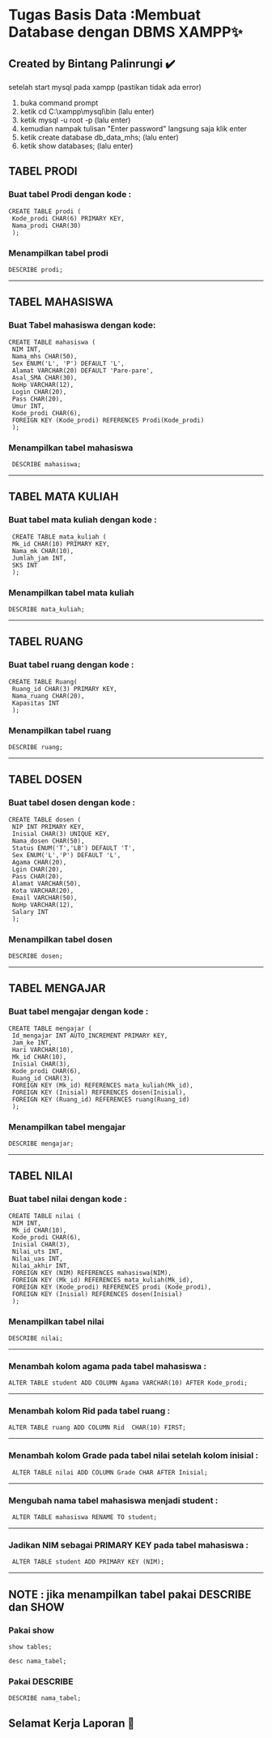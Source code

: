 # Tugas Basis Data  :Membuat Database dengan DBMS XAMPP✨
## Created by Bintang Palinrungi ✔️

setelah start mysql pada xampp (pastikan tidak ada error)
1. buka command prompt
2. ketik    cd C:\xampp\mysql\bin  (lalu enter)
3. ketik    mysql -u root -p       (lalu enter)
4. kemudian nampak tulisan "Enter password" langsung saja klik enter
5. ketik    create database db_data_mhs;  (lalu enter)
6. ketik    show databases;      (lalu enter)

## TABEL PRODI

### Buat tabel Prodi dengan kode :

    CREATE TABLE prodi (
     Kode_prodi CHAR(6) PRIMARY KEY,
     Nama_prodi CHAR(30)
     );
    
   ### Menampilkan tabel prodi

    DESCRIBE prodi;
    
----------------------------------------------------------------------------------------------------------------

## TABEL MAHASISWA

 ### Buat Tabel mahasiswa dengan kode:
    
    CREATE TABLE mahasiswa (
     NIM INT,
     Nama_mhs CHAR(50),
     Sex ENUM('L', 'P') DEFAULT 'L',
     Alamat VARCHAR(20) DEFAULT 'Pare-pare',
     Asal_SMA CHAR(30),
     NoHp VARCHAR(12),
     Login CHAR(20),
     Pass CHAR(20),
     Umur INT,
     Kode_prodi CHAR(6),
     FOREIGN KEY (Kode_prodi) REFERENCES Prodi(Kode_prodi)
     );

 ### Menampilkan tabel mahasiswa

     DESCRIBE mahasiswa;
     
 --------------------------------------------------------------------------------------------------------

## TABEL MATA KULIAH

 ### Buat tabel mata kuliah dengan kode :
 
     CREATE TABLE mata_kuliah (
     Mk_id CHAR(10) PRIMARY KEY,
     Nama_mk CHAR(10),
     Jumlah_jam INT,
     SKS INT
     );

 ### Menampilkan tabel mata kuliah

    DESCRIBE mata_kuliah;
    
---------------------------------------------------------------------------------------------------------

## TABEL RUANG

### Buat tabel ruang dengan kode :
    
    CREATE TABLE Ruang(
     Ruang_id CHAR(3) PRIMARY KEY,
     Nama_ruang CHAR(20),
     Kapasitas INT
     );

 ### Menampilkan tabel ruang

    DESCRIBE ruang;
    
---------------------------------------------------------------------------------------------------------

## TABEL DOSEN

### Buat tabel dosen dengan kode :

    CREATE TABLE dosen (
     NIP INT PRIMARY KEY,
     Inisial CHAR(3) UNIQUE KEY,
     Nama_dosen CHAR(50),
     Status ENUM('T','LB') DEFAULT 'T',
     Sex ENUM('L','P') DEFAULT 'L',
     Agama CHAR(20),
     Lgin CHAR(20),
     Pass CHAR(20),
     Alamat VARCHAR(50),
     Kota VARCHAR(20),
     Email VARCHAR(50),
     NoHp VARCHAR(12),
     Salary INT
     );

### Menampilkan tabel dosen

    DESCRIBE dosen;

---------------------------------------------------------------------------------------------------------

## TABEL MENGAJAR

### Buat tabel mengajar dengan kode :
    
    CREATE TABLE mengajar (
     Id_mengajar INT AUTO_INCREMENT PRIMARY KEY,
     Jam_ke INT,
     Hari VARCHAR(10),
     Mk_id CHAR(10),
     Inisial CHAR(3),
     Kode_prodi CHAR(6),
     Ruang_id CHAR(3),
     FOREIGN KEY (Mk_id) REFERENCES mata_kuliah(Mk_id),
     FOREIGN KEY (Inisial) REFERENCES dosen(Inisial),
     FOREIGN KEY (Ruang_id) REFERENCES ruang(Ruang_id)
     );

 ### Menampilkan tabel mengajar     

    DESCRIBE mengajar;

---------------------------------------------------------------------------------------------------------

## TABEL NILAI

### Buat tabel nilai dengan kode :

    CREATE TABLE nilai (
     NIM INT,
     Mk_id CHAR(10),
     Kode_prodi CHAR(6),
     Inisial CHAR(3),
     Nilai_uts INT,
     Nilai_uas INT,
     Nilai_akhir INT,
     FOREIGN KEY (NIM) REFERENCES mahasiswa(NIM),
     FOREIGN KEY (Mk_id) REFERENCES mata_kuliah(Mk_id),
     FOREIGN KEY (Kode_prodi) REFERENCES prodi (Kode_prodi),
     FOREIGN KEY (Inisial) REFERENCES dosen(Inisial)
     );

  ### Menampilkan tabel nilai

    DESCRIBE nilai;

--------------------------------------------------------------------------------------------------------- 

### Menambah kolom agama pada tabel mahasiswa :
   
    ALTER TABLE student ADD COLUMN Agama VARCHAR(10) AFTER Kode_prodi;  

---------------------------------------------------------------------------------------------------------

### Menambah kolom Rid pada tabel ruang :

    ALTER TABLE ruang ADD COLUMN Rid  CHAR(10) FIRST;     

--------------------------------------------------------------------------------------------------------    

### Menambah kolom Grade pada tabel nilai setelah kolom inisial :

     ALTER TABLE nilai ADD COLUMN Grade CHAR AFTER Inisial;  

--------------------------------------------------------------------------------------------------------

### Mengubah nama tabel mahasiswa menjadi student :
    
     ALTER TABLE mahasiswa RENAME TO student;
     
 ------------------------------------------------------------------------------------------------------- 

 ### Jadikan NIM sebagai PRIMARY KEY pada tabel mahasiswa :

     ALTER TABLE student ADD PRIMARY KEY (NIM);

---------------------------------------------------------------------------------------------------------

## NOTE : jika menampilkan tabel pakai DESCRIBE dan SHOW

### Pakai show
    show tables;

    desc nama_tabel;

### Pakai DESCRIBE
    DESCRIBE nama_tabel;

## Selamat Kerja Laporan 📑
